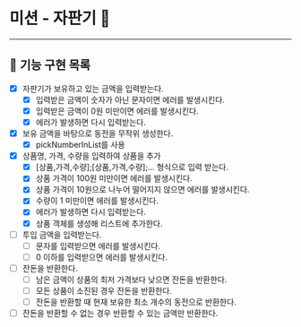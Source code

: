 # 미션 - 자판기 🧃

---
## 📝 기능 구현 목록

- [x] 자판기가 보유하고 있는 금액을 입력받는다.
  - [x] 입력받은 금액이 숫자가 아닌 문자이면 에러를 발생시킨다.
  - [x] 입력받은 금액이 0원 미만이면 에러를 발생시킨다.
  - [x] 에러가 발생하면 다시 입력받는다.
- [x] 보유 금액을 바탕으로 동전을 무작위 생성한다.
  - [x] pickNumberInList를 사용
- [x] 상품명, 가격, 수량을 입력하여 상품을 추가
  - [x] [상품,가격,수량];[상품,가격,수량];... 형식으로 입력 받는다.
  - [x] 상품 가격이 100원 미만이면 에러를 발생시킨다.
  - [x] 상품 가격이 10원으로 나누어 떨어지지 않으면 에러를 발생시킨다.
  - [x] 수량이 1 미만이면 에러를 발생시킨다.
  - [x] 에러가 발생하면 다시 입력받는다.
  - [x] 상품 객체를 생성해 리스트에 추가한다.
- [ ] 투입 금액을 입력받는다.
  - [ ] 문자를 입력받으면 에러를 발생시킨다.
  - [ ] 0 이하를 입력받으면 에러를 발생시킨다.
- [ ] 잔돈을 반환한다.
  - [ ] 남은 금액이 상품의 최저 가격보다 낮으면 잔돈을 반환한다.
  - [ ] 모든 상품이 소진된 경우 잔돈을 반환한다.
  - [ ] 잔돈을 반환할 때 현재 보유한 최소 개수의 동전으로 반환한다.
- [ ] 잔돈을 반환할 수 없는 경우 반환할 수 있는 금액만 반환한다.